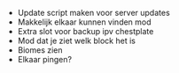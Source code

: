 - Update script maken voor server updates
- Makkelijk elkaar kunnen vinden mod
- Extra slot voor backup ipv chestplate
- Mod dat je ziet welk block het is
- Biomes zien
- Elkaar pingen?
